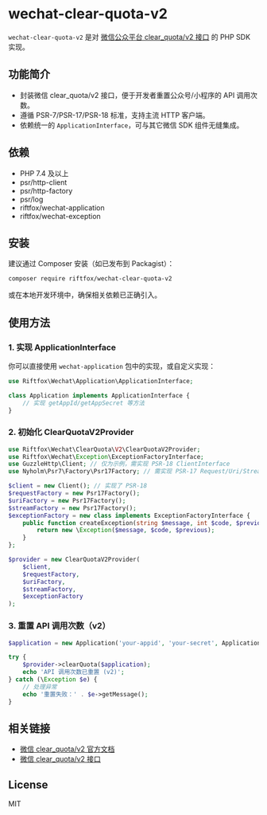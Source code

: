 # wechat-clear-quota-v2

`wechat-clear-quota-v2` 是对 [微信公众平台 clear_quota/v2 接口](https://developers.weixin.qq.com/miniprogram/dev/OpenApiDoc/openApi-mgnt/clearQuota.html) 的 PHP SDK 实现。

## 功能简介

- 封装微信 clear_quota/v2 接口，便于开发者重置公众号/小程序的 API 调用次数。
- 遵循 PSR-7/PSR-17/PSR-18 标准，支持主流 HTTP 客户端。
- 依赖统一的 `ApplicationInterface`，可与其它微信 SDK 组件无缝集成。

## 依赖

- PHP 7.4 及以上
- psr/http-client
- psr/http-factory
- psr/log
- riftfox/wechat-application
- riftfox/wechat-exception

## 安装

建议通过 Composer 安装（如已发布到 Packagist）：

```bash
composer require riftfox/wechat-clear-quota-v2
```

或在本地开发环境中，确保相关依赖已正确引入。

## 使用方法

### 1. 实现 ApplicationInterface

你可以直接使用 `wechat-application` 包中的实现，或自定义实现：

```php
use Riftfox\Wechat\Application\ApplicationInterface;

class Application implements ApplicationInterface {
    // 实现 getAppId/getAppSecret 等方法
}
```

### 2. 初始化 ClearQuotaV2Provider

```php
use Riftfox\Wechat\ClearQuota\V2\ClearQuotaV2Provider;
use Riftfox\Wechat\Exception\ExceptionFactoryInterface;
use GuzzleHttp\Client; // 仅为示例，需实现 PSR-18 ClientInterface
use Nyholm\Psr7\Factory\Psr17Factory; // 需实现 PSR-17 Request/Uri/StreamFactory

$client = new Client(); // 实现了 PSR-18
$requestFactory = new Psr17Factory();
$uriFactory = new Psr17Factory();
$streamFactory = new Psr17Factory();
$exceptionFactory = new class implements ExceptionFactoryInterface {
    public function createException(string $message, int $code, $previous = null): \Exception {
        return new \Exception($message, $code, $previous);
    }
};

$provider = new ClearQuotaV2Provider(
    $client,
    $requestFactory,
    $uriFactory,
    $streamFactory,
    $exceptionFactory
);
```

### 3. 重置 API 调用次数（v2）

```php
$application = new Application('your-appid', 'your-secret', ApplicationInterface::TYPE_OFFICE);

try {
    $provider->clearQuota($application);
    echo 'API 调用次数已重置 (v2)';
} catch (\Exception $e) {
    // 处理异常
    echo '重置失败：' . $e->getMessage();
}
```

## 相关链接

- [微信 clear_quota/v2 官方文档](https://developers.weixin.qq.com/miniprogram/dev/OpenApiDoc/openApi-mgnt/clearQuota.html)
- [微信 clear_quota/v2 接口](https://api.weixin.qq.com/clear_quota/v2)

## License

MIT 